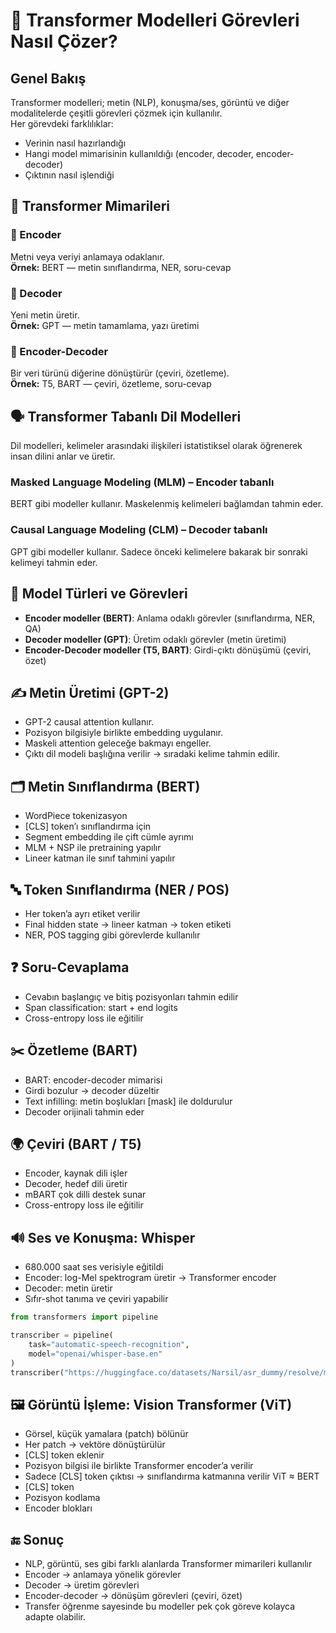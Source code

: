 # 🤖 Transformer Modelleri Görevleri Nasıl Çözer?

## Genel Bakış

Transformer modelleri; metin (NLP), konuşma/ses, görüntü ve diğer modalitelerde çeşitli görevleri çözmek için kullanılır.  
Her görevdeki farklılıklar:
- Verinin nasıl hazırlandığı
- Hangi model mimarisinin kullanıldığı (encoder, decoder, encoder-decoder)
- Çıktının nasıl işlendiği



## 🧠 Transformer Mimarileri

### 🔹 Encoder  
Metni veya veriyi anlamaya odaklanır.  
**Örnek:** BERT — metin sınıflandırma, NER, soru-cevap

### 🔹 Decoder  
Yeni metin üretir.  
**Örnek:** GPT — metin tamamlama, yazı üretimi

### 🔹 Encoder-Decoder  
Bir veri türünü diğerine dönüştürür (çeviri, özetleme).  
**Örnek:** T5, BART — çeviri, özetleme, soru-cevap



## 🗣️ Transformer Tabanlı Dil Modelleri

Dil modelleri, kelimeler arasındaki ilişkileri istatistiksel olarak öğrenerek insan dilini anlar ve üretir.

### Masked Language Modeling (MLM) – Encoder tabanlı  
BERT gibi modeller kullanır. Maskelenmiş kelimeleri bağlamdan tahmin eder.

### Causal Language Modeling (CLM) – Decoder tabanlı  
GPT gibi modeller kullanır. Sadece önceki kelimelere bakarak bir sonraki kelimeyi tahmin eder.



## 🧩 Model Türleri ve Görevleri

- **Encoder modeller (BERT)**: Anlama odaklı görevler (sınıflandırma, NER, QA)
- **Decoder modeller (GPT)**: Üretim odaklı görevler (metin üretimi)
- **Encoder-Decoder modeller (T5, BART)**: Girdi-çıktı dönüşümü (çeviri, özet)



## ✍️ Metin Üretimi (GPT-2)

- GPT-2 causal attention kullanır.
- Pozisyon bilgisiyle birlikte embedding uygulanır.
- Maskeli attention geleceğe bakmayı engeller.
- Çıktı dil modeli başlığına verilir → sıradaki kelime tahmin edilir.



## 🗂️ Metin Sınıflandırma (BERT)

- WordPiece tokenizasyon
- [CLS] token’ı sınıflandırma için
- Segment embedding ile çift cümle ayrımı
- MLM + NSP ile pretraining yapılır
- Lineer katman ile sınıf tahmini yapılır



## 🔤 Token Sınıflandırma (NER / POS)

- Her token’a ayrı etiket verilir
- Final hidden state → lineer katman → token etiketi
- NER, POS tagging gibi görevlerde kullanılır



## ❓ Soru-Cevaplama

- Cevabın başlangıç ve bitiş pozisyonları tahmin edilir
- Span classification: start + end logits
- Cross-entropy loss ile eğitilir



## ✂️ Özetleme (BART)

- BART: encoder-decoder mimarisi
- Girdi bozulur → decoder düzeltir
- Text infilling: metin boşlukları [mask] ile doldurulur
- Decoder orijinali tahmin eder



## 🌍 Çeviri (BART / T5)

- Encoder, kaynak dili işler
- Decoder, hedef dili üretir
- mBART çok dilli destek sunar
- Cross-entropy loss ile eğitilir


## 🔊 Ses ve Konuşma: Whisper

- 680.000 saat ses verisiyle eğitildi
- Encoder: log-Mel spektrogram üretir → Transformer encoder
- Decoder: metin üretir
- Sıfır-shot tanıma ve çeviri yapabilir

```python
from transformers import pipeline

transcriber = pipeline(
    task="automatic-speech-recognition",
    model="openai/whisper-base.en"
)
transcriber("https://huggingface.co/datasets/Narsil/asr_dummy/resolve/main/mlk.flac")
```

## 🖼️ Görüntü İşleme: Vision Transformer (ViT)
- Görsel, küçük yamalara (patch) bölünür
- Her patch → vektöre dönüştürülür
- [CLS] token eklenir
- Pozisyon bilgisi ile birlikte Transformer encoder’a verilir
- Sadece [CLS] token çıktısı → sınıflandırma katmanına verilir
ViT ≈ BERT
- [CLS] token
- Pozisyon kodlama
- Encoder blokları

## 🔚 Sonuç
- NLP, görüntü, ses gibi farklı alanlarda Transformer mimarileri kullanılır
- Encoder → anlamaya yönelik görevler
- Decoder → üretim görevleri
- Encoder-decoder → dönüşüm görevleri (çeviri, özet)
- Transfer öğrenme sayesinde bu modeller pek çok göreve kolayca adapte olabilir.
